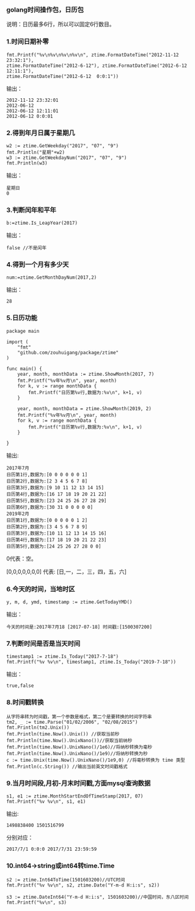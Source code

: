 ### golang时间操作包，日历包

说明：日历最多6行，所以可以固定6行数目。

### 1.时间日期补零

	fmt.Printf("%v\n%v\n%v\n%v\n", ztime.FormatDateTime("2012-11-12 23:32:1"), 
	ztime.FormatDateTime("2012-6-12"), ztime.FormatDateTime("2012-6-12  12:11:1"), 
	ztime.FormatDateTime("2012-6-12  0:0:1"))

输出：

	
	2012-11-12 23:32:01
	2012-06-12
	2012-06-12 12:11:01
	2012-06-12 0:0:01

### 2.得到年月日属于星期几

	w2 := ztime.GetWeekday("2017", "07", "9")
	fmt.Println("星期"+w2)
	w3 := ztime.GetWeekdayNum("2017", "07", "9")
	fmt.Println(w3)

输出：

	星期日
	0


### 3.判断闰年和平年

	b:=ztime.Is_LeapYear(2017)

输出：

	false //不是闰年


### 4.得到一个月有多少天

	num:=ztime.GetMonthDayNum(2017,2)

输出：

	28


### 5.日历功能

	package main
	
	import (
		"fmt"
		"github.com/zouhuigang/package/ztime"
	)
	
	func main() {
		year, month, monthData := ztime.ShowMonth(2017, 7)
		fmt.Printf("%v年%v月\n", year, month)
		for k, v := range monthData {
			fmt.Printf("日历第%v行,数据为:%v\n", k+1, v)
		}
	
		year, month, monthData = ztime.ShowMonth(2019, 2)
		fmt.Printf("%v年%v月\n", year, month)
		for k, v := range monthData {
			fmt.Printf("日历第%v行,数据为:%v\n", k+1, v)
		}
	
	}

输出:

	
	2017年7月
	日历第1行,数据为:[0 0 0 0 0 0 1]
	日历第2行,数据为:[2 3 4 5 6 7 8]
	日历第3行,数据为:[9 10 11 12 13 14 15]
	日历第4行,数据为:[16 17 18 19 20 21 22]
	日历第5行,数据为:[23 24 25 26 27 28 29]
	日历第6行,数据为:[30 31 0 0 0 0 0]
	2019年2月
	日历第1行,数据为:[0 0 0 0 0 1 2]
	日历第2行,数据为:[3 4 5 6 7 8 9]
	日历第3行,数据为:[10 11 12 13 14 15 16]
	日历第4行,数据为:[17 18 19 20 21 22 23]
	日历第5行,数据为:[24 25 26 27 28 0 0]

0代表：空。

[0,0,0,0,0,0,0] 代表: [日,一，二，三，四，五，六]



### 6.今天的时间，当地时区

	y, m, d, ymd, timestamp := ztime.GetTodayYMD()

输出：

	今天的时间是:2017年7月18 [2017-07-18] 时间戳:[1500307200]

### 7.判断时间是否是当天时间

	timestamp1 := ztime.Is_Today("2017-7-18")
	fmt.Printf("%v %v\n", timestamp1, ztime.Is_Today("2019-7-18"))

输出：

	true,false


### 8.时间戳转换

	从字符串转为时间戳，第一个参数是格式，第二个是要转换的时间字符串
	tm2, _ := time.Parse("01/02/2006", "02/08/2015")
	fmt.Println(tm2.Unix())
	fmt.Println(time.Now().Unix()) //获取当前秒
	fmt.Println(time.Now().UnixNano())//获取当前纳秒
	fmt.Println(time.Now().UnixNano()/1e6)//将纳秒转换为毫秒
	fmt.Println(time.Now().UnixNano()/1e9)//将纳秒转换为秒
	c := time.Unix(time.Now().UnixNano()/1e9,0) //将毫秒转换为 time 类型
	fmt.Println(c.String()) //输出当前英文时间戳格式  


### 9.当月时间段,月初-月末时间戳,方面mysql查询数据

	s1, e1 := ztime.MonthStartEndOfTimeStamp(2017, 07)
	fmt.Printf("%v %v\n", s1, e1)

输出:

	1498838400 1501516799

分别对应：

	2017/7/1 0:0:0 2017/7/31 23:59:59


### 10.int64->string或int64转time.Time

	s2 := ztime.Int64ToTime(1501603200)//UTC时间
	fmt.Printf("%v %v\n", s2, ztime.Date("Y-m-d H:i:s", s2)) 

	s3 := ztime.DateInt64("Y-m-d H:i:s", 1501603200)//中国时间，东八区时间
	fmt.Printf("%v\n", s3)


